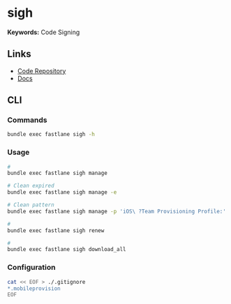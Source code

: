 # sigh

**Keywords:** Code Signing

## Links

- [Code Repository](https://github.com/fastlane/fastlane/tree/master/sigh)
- [Docs](https://docs.fastlane.tools/actions/sigh/)

## CLI

### Commands

```sh
bundle exec fastlane sigh -h
```

### Usage

```sh
#
bundle exec fastlane sigh manage

# Clean expired
bundle exec fastlane sigh manage -e

# Clean pattern
bundle exec fastlane sigh manage -p 'iOS\ ?Team Provisioning Profile:'

#
bundle exec fastlane sigh renew

#
bundle exec fastlane sigh download_all
```

<!--
bundle exec fastlane sigh --adhoc

bundle exec fastlane sigh --development

bundle exec fastlane sigh -a com.krausefx.app -u username

bundle exec fastlane action sigh

bundle exec fastlane sigh repair

bundle exec fastlane sigh resign

bundle exec fastlane sigh repair

bundle exec fastlane sigh resign ./path/app.ipa \
  --signing_identity "iPhone Distribution: Felix Krause" \
  -p "my.mobileprovision"
-->

### Configuration

```sh
cat << EOF > ./.gitignore
*.mobileprovision
EOF
```
